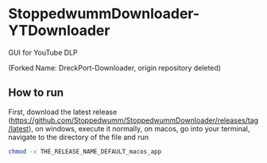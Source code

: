 # StoppedwummDownloader-YTDownloader
GUI for YouTube DLP

(Forked Name: DreckPort-Downloader, origin repository deleted)

## How to run

First, download the latest release (<https://github.com/Stoppedwumm/StoppedwummDownloader/releases/tag/latest>), on windows, execute it normally, on macos, go into your terminal, navigate to the directory of the file and run
```zsh
chmod -x THE_RELEASE_NAME_DEFAULT_macos_app
```
